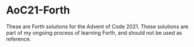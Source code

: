 # AoC21-Forth
These are Forth solutions for the Advent of Code 2021. These solutions are part of my ongoing process of learning Forth, and should not be used as reference.
